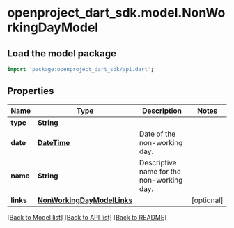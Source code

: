 # openproject_dart_sdk.model.NonWorkingDayModel

## Load the model package
```dart
import 'package:openproject_dart_sdk/api.dart';
```

## Properties
Name | Type | Description | Notes
------------ | ------------- | ------------- | -------------
**type** | **String** |  | 
**date** | [**DateTime**](DateTime.md) | Date of the non-working day. | 
**name** | **String** | Descriptive name for the non-working day. | 
**links** | [**NonWorkingDayModelLinks**](NonWorkingDayModelLinks.md) |  | [optional] 

[[Back to Model list]](../README.md#documentation-for-models) [[Back to API list]](../README.md#documentation-for-api-endpoints) [[Back to README]](../README.md)


